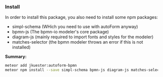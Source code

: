 

### Install

In order to install this package, you also need to install some npm packages:

- simpl-schema (WHich you need to use with autoForm anyway)
- bpmn-js (The bpmn-io modeler's core package)
- diagram-js (mainly required to import fonts and styles for the modeler)
- matches-selector (the bpmn modeler throws an error if this is not installed)

**Summary:**

```bash
meteor add jkuester:autoform-bpmn
meteor npm install --save simpl-schema bpmn-js diagram-js matches-selector
```

